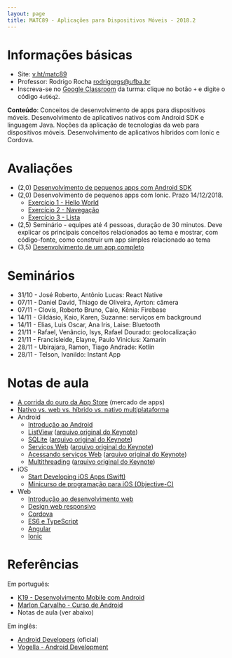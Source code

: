 ```yaml
---
layout: page
title: MATC89 - Aplicações para Dispositivos Móveis - 2018.2
---
```


# Informações básicas

- Site: [v.ht/matc89](http://v.ht/matc89)
- Professor: Rodrigo Rocha <rodrigorgs@ufba.br>
- Inscreva-se no [Google Classroom](https://classroom.google.com/) da turma: clique no botão `+` e digite o código `4u96q2`.

**Conteúdo**: Conceitos de desenvolvimento de apps para dispositivos móveis. Desenvolvimento de aplicativos nativos com Android SDK e linguagem Java. Noções da aplicação de tecnologias da web para dispositivos móveis. Desenvolvimento de aplicativos híbridos com Ionic e Cordova.

# Avaliações

- (2,0) [Desenvolvimento de pequenos apps com Android SDK](exercicios-android)
- (2,0) Desenvolvimento de pequenos apps com Ionic. Prazo 14/12/2018.
    - [Exercício 1 - Hello World](https://classroom.github.com/a/ZJyKDn3h)
    - [Exercício 2 - Navegação](https://classroom.github.com/a/Q-ofkJBi)
    - [Exercício 3 - Lista](https://classroom.github.com/a/9z6FVTm_)
- (2,5) Seminário - equipes até 4 pessoas, duração de 30 minutos. Deve explicar os principais conceitos relacionados ao tema e mostrar, com código-fonte, como construir um app simples relacionado ao tema
- (3,5) [Desenvolvimento de um app completo](trabalho-apps)

# Seminários

- 31/10 - José Roberto, Antônio Lucas: React Native
- 07/11 - Daniel David, Thiago de Oliveira, Ayrton: câmera
- 07/11 - Clovis, Roberto Bruno, Caio, Kênia: Firebase
- 14/11 - Gildásio, Kaio, Karen, Suzanne: serviços em background
- 14/11 - Elias, Luis Oscar, Ana Iris, Laise: Bluetooth
- 21/11 - Rafael, Venâncio, Isys, Rafael Dourado: geolocalização
- 21/11 - Francisleide, Elayne, Paulo Vinicius: Xamarin
- 28/11 - Ubirajara, Ramon, Tiago Andrade: Kotlin
- 28/11 - Telson, Ivanildo: Instant App


# Notas de aula

- [A corrida do ouro da App Store](https://speakerdeck.com/rodrigorgs/a-corrida-do-ouro-da-app-store-at-mobile-day) (mercado de apps)
- [Nativo vs. web vs. híbrido vs. nativo multiplataforma](https://docs.google.com/presentation/d/1BOJgJeV-48F_wKH9Kar2hqva500EA1mUxL1vQtra8V8/edit?usp=sharing)
- Android
    + [Introdução ao Android](https://speakerdeck.com/rodrigorgs/introducao-ao-android)
    + [ListView](https://speakerdeck.com/rodrigorgs/listview-android-sdk) ([arquivo original do Keynote](https://drive.google.com/file/d/0BxqQol81uO5UUG0tTnExR2xXblE/view?usp=sharing))
    + [SQLite](https://speakerdeck.com/rodrigorgs/sqlite-android-sdk) ([arquivo original do Keynote](https://drive.google.com/open?id=0BxqQol81uO5UeXZ4VWxVN2JDLXc))
    + [Serviços Web](https://speakerdeck.com/rodrigorgs/servico-rest-android-sdk) ([arquivo original do Keynote](https://drive.google.com/open?id=0BxqQol81uO5UNnhLeFJMMzZ4Yk0))
    + [Acessando serviços Web](https://speakerdeck.com/rodrigorgs/cliente-rest-android-sdk) ([arquivo original do Keynote](https://drive.google.com/open?id=0BxqQol81uO5USXBOWV9WU0RIWFU))
    + [Multithreading](https://speakerdeck.com/rodrigorgs/multithreading-android-sdk) ([arquivo original do Keynote](https://drive.google.com/open?id=0BxqQol81uO5UOG0tcFdYVVg4Z1U))
- iOS
    + [Start Developing iOS Apps (Swift)](https://developer.apple.com/library/archive/referencelibrary/GettingStarted/DevelopiOSAppsSwift/)
    + [Minicurso de programação para iOS (Objective-C)](https://speakerdeck.com/rodrigorgs/minicurso-de-ios-at-mobile-day)
- Web
    - [Introdução ao desenvolvimento web](https://drive.google.com/open?id=14mwlqq2vf4wFBGY3AAf908A6DvwgRyDPyQWT-OYReXc)
    - [Design web responsivo](https://drive.google.com/open?id=1pyYqQxGmk7XL9ZF_bKtir57jIkHVE3HCPG4LvKKT56E)
    - [Cordova](https://drive.google.com/open?id=1JSlr3Zfmtcydzktu-v8KQxeGjc19GKq2BA60PObz-WM)
    - [ES6 e TypeScript](https://drive.google.com/open?id=1tK-mleL0MPsohCff0E8tuxeyijwprZwsIqmIwoy46gA)
    - [Angular](https://drive.google.com/open?id=1bGoa9sWTEhMVuPognjLgzP7BmjurpIfevEpg3NjAHUg)
    - [Ionic](https://drive.google.com/open?id=1DcuMmkFe8Yx80n37B71uw31h3lq_Rdh4iwROZEw7zCk)

# Referências

Em português:

- [K19 - Desenvolvimento Mobile com Android](http://www.stratura.com.br/uploads/fgfgdfgsdfg_1354214000.pdf)
- [Marlon Carvalho - Curso de Android](https://github.com/marloncarvalho/curso-android)
- Notas de aula (ver abaixo)

Em inglês:

- [Android Developers](https://developer.android.com/?hl=pt-br) (oficial)
- [Vogella - Android Development](http://www.vogella.com/android.html)

